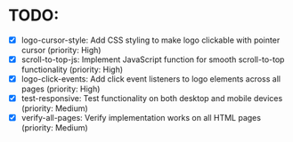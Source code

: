 # TODO:

- [x] logo-cursor-style: Add CSS styling to make logo clickable with pointer cursor (priority: High)
- [x] scroll-to-top-js: Implement JavaScript function for smooth scroll-to-top functionality (priority: High)
- [x] logo-click-events: Add click event listeners to logo elements across all pages (priority: High)
- [x] test-responsive: Test functionality on both desktop and mobile devices (priority: Medium)
- [x] verify-all-pages: Verify implementation works on all HTML pages (priority: Medium)
